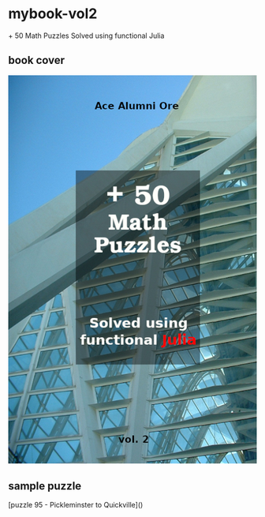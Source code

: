 # mybook-vol2
\+ 50 Math Puzzles Solved using functional Julia

## book cover
![book cover](pics/cover2pic.jpg)

## sample puzzle
[puzzle 95 - Pickleminster to Quickville](<a href="https://rentry.co/puzzle95" target="_blank"></a>)
